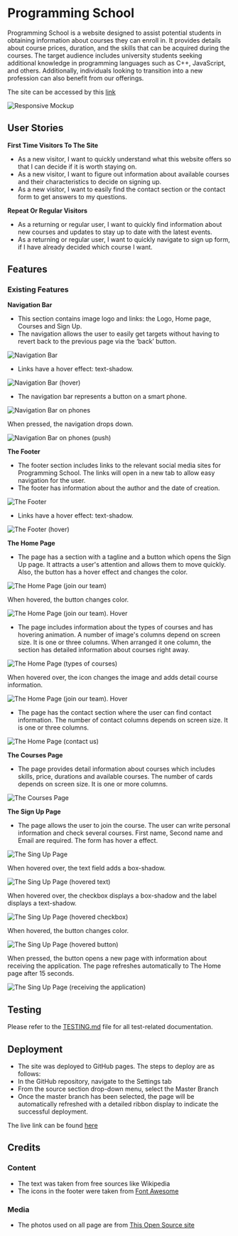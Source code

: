 # Programming School


Programming School is a website designed to assist potential students in obtaining information about courses they can enroll in. It provides details about course prices, duration, and the skills that can be acquired during the courses. The target audience includes university students seeking additional knowledge in programming languages such as C++, JavaScript, and others. Additionally, individuals looking to transition into a new profession can also benefit from our offerings.

The site can be accessed by this [link](https://bogdanovaiv.github.io/programming-school/)

![Responsive Mockup](documentation/programming-school-mockup.png)

## User Stories

__First Time Visitors To The Site__

 - As a new visitor, I want to quickly understand what this website offers so that I can decide if it is worth staying on.
 - As a new visitor, I want to figure out information about available courses and their characteristics to decide on signing up.
 - As a new visitor, I want to easily find the contact section or the contact form to get answers to my questions.

__Repeat Or Regular Visitors__

 - As a returning or regular user, I want to quickly find information about new courses and updates to stay up to date with the latest events.
 - As a returning or regular user, I want to quickly navigate to sign up form, if I have already decided which course I want.



## Features

### Existing Features

__Navigation Bar__

 - This section contains image logo and links: the Logo, Home page, Courses and Sign Up.
 - The navigation allows the user to easily get targets without having to revert back to the previous page via the ‘back’ button.
  
 ![Navigation Bar](documentation/programming-school-navigation-bar.png) 

 - Links have a hover effect: text-shadow.

 ![Navigation Bar (hover)](documentation/programming-school-navigation-bar-hover.png) 

 - The navigation bar represents a button on a smart phone.

 ![Navigation Bar on phones](documentation/programming-school-navigation-bar-phone.png)
         
  When pressed, the navigation drops down.

  ![Navigation Bar  on phones (push)](documentation/programming-school-navigation-bar-phone-push.png)

__The Footer__

 - The footer section includes links to the relevant social media sites for Programming School. The links will open in a new tab to allow easy navigation for the user.
 - The footer has information about the author and the date of creation.

 ![The Footer](documentation/programming-school-footer.png)

 - Links have a hover effect: text-shadow.

 ![The Footer (hover)](documentation/programming-school-footer-hover.png)

__The Home Page__

 - The page has a section with a tagline and a button which opens the Sign Up page. It attracts a user's attention and allows them to move quickly. Also, the button has a hover effect and changes the color.

 ![The Home Page (join our team)](documentation/programming-school-home-join-our-team.png)
 
  When hovered, the button changes color.

  ![The Home Page (join our team). Hover](documentation/programming-school-home-join-our-team-hover.png)
 
 - The page includes information about the types of courses and has hovering animation. A number of image's columns depend on screen size. It is one or three columns. When arranged it one column, the section has detailed information about courses right away.

 ![The Home Page (types of courses)](documentation/programming-school-home-types-courses.png)

  When hovered over, the icon changes the image and adds detail course information.

  ![The Home Page (join our team). Hover](documentation/programming-school-home-types-courses-hover.png)
 
 - The page has the contact section where the user can find contact information. The number of contact columns depends on screen size. It is one or three columns.

 ![The Home Page (contact us)](documentation/programming-school-home-contact-us.png)

__The Courses Page__

- The page provides detail information about courses which includes skills, price, durations and available courses. The number of cards depends on screen size. It is one or more columns.

 ![The Courses Page](documentation/programming-school-courses.png)

__The Sign Up Page__

 - The page allows the user to join the course. The user can write personal information and check several courses. First name, Second name and Email are required. The form has hover a effect.

 ![The Sing Up Page](documentation/programming-school-signup.png)

  When hovered over, the text field adds a box-shadow.

  ![The Sing Up Page (hovered text)](documentation/programming-school-signup-hover-text.png)

  When hovered over, the checkbox displays a box-shadow and the label displays a text-shadow.

  ![The Sing Up Page (hovered checkbox)](documentation/programming-school-signup-hover-checkbox.png)

  When hovered, the button changes color.

  ![The Sing Up Page (hovered button)](documentation/programming-school-signup-hover-button.png)

  When pressed, the button opens a new page with information about receiving the application. The page refreshes automatically to The Home page after 15 seconds. 

  ![The Sing Up Page (receiving the application)](documentation/programming-school-signup-press-button.png)

## Testing

Please refer to the [TESTING.md](TESTING.md) file for all test-related documentation.

## Deployment

 - The site was deployed to GitHub pages. The steps to deploy are as follows: 
 - In the GitHub repository, navigate to the Settings tab 
 - From the source section drop-down menu, select the Master Branch
 - Once the master branch has been selected, the page will be automatically refreshed with a detailed ribbon display to indicate the successful deployment. 

The live link can be found [here](https://bogdanovaiv.github.io/programming-school/)


## Credits 

### Content 

- The text was taken from free sources like Wikipedia
- The icons in the footer were taken from [Font Awesome](https://fontawesome.com/)

### Media

- The photos used on all page are from [This Open Source site](https://pxhere.com)
